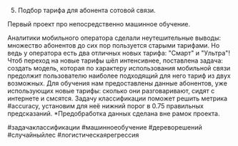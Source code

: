 5. Подбор тарифа для абонента сотовой связи.

Первый проект про непосредственно машинное обучение.

Аналитики мобильного оператора сделали неутешительные выводы: множество абонентов до сих пор пользуется старыми тарифами. Но ведь у оператора есть два отличных новых тарифа: "Смарт" и "Ультра"! Чтоб переход на новые тарифы шёл интенсивнее, поставлена задача: создать модель, которая по характеру использования мобильной связи предолжит пользователю наиболее подходящий для него тариф из двух возможных. Для обучения нам предоставлены данные абонентов, уже использующих новые тарифы: сколько они разговаривают, сидят с интернете и смсятся.
Задачу классификации поможет решить метрика #accuracy, установим для неё нижний порог в 0.75 правильных предсказаний.
*Предобработка данных сделана вне рамок проекта.

#задачаклассификации #машинноеобучение #дереворешений #случайныйлес #логистическаярегрессия 
